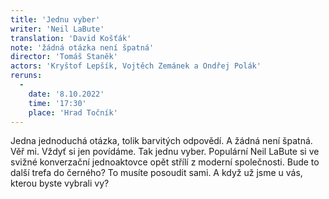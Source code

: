 ```yaml
---
title: 'Jednu vyber'
writer: 'Neil LaBute'
translation: 'David Košťák'
note: 'žádná otázka není špatná'
director: 'Tomáš Staněk'
actors: 'Kryštof Lepšík, Vojtěch Zemánek a Ondřej Polák'
reruns:
  -  
    date: '8.10.2022'
    time: '17:30'
    place: 'Hrad Točník'
---
```

Jedna jednoduchá otázka, tolik barvitých odpovědí. A žádná není špatná. Věř mi. Vždyť si jen povídáme. Tak jednu vyber. Populární Neil LaBute si ve svižné konverzační jednoaktovce opět střílí z moderní společnosti. Bude to další trefa do černého? To musíte posoudit sami. A když už jsme u vás, kterou byste vybrali vy?
